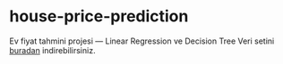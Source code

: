 # house-price-prediction
Ev fiyat tahmini projesi — Linear Regression ve Decision Tree
Veri setini [buradan]([https://www.kaggle.com/datasets/ayanamr/house-prices-dataset](https://www.kaggle.com/competitions/house-prices-advanced-regression-techniques/data?select=train.csv)) indirebilirsiniz.

